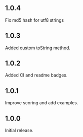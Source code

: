 ## 1.0.4

Fix md5 hash for utf8 strings

## 1.0.3

Added custom toString method.

## 1.0.2

Added CI and readme badges.

## 1.0.1

Improve scoring and add examples.

## 1.0.0

Initial release.
